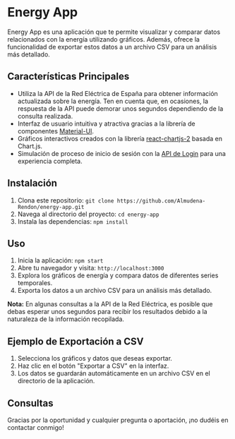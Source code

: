 # Energy App

Energy App es una aplicación que te permite visualizar y comparar datos relacionados con la energía utilizando gráficos. Además, ofrece la funcionalidad de exportar estos datos a un archivo CSV para un análisis más detallado.

## Características Principales

- Utiliza la API de la Red Eléctrica de España para obtener información actualizada sobre la energía. Ten en cuenta que, en ocasiones, la respuesta de la API puede demorar unos segundos dependiendo de la consulta realizada.
- Interfaz de usuario intuitiva y atractiva gracias a la librería de componentes [Material-UI](https://material-ui.com/).
- Gráficos interactivos creados con la librería [react-chartjs-2](https://github.com/reactchartjs/react-chartjs-2) basada en Chart.js.
- Simulación de proceso de inicio de sesión con la [API de Login](https://fakestoreapi.com/docs) para una experiencia completa.

## Instalación

1. Clona este repositorio: `git clone https://github.com/Almudena-Rendon/energy-app.git`
2. Navega al directorio del proyecto: `cd energy-app`
3. Instala las dependencias: `npm install`

## Uso

1. Inicia la aplicación: `npm start`
2. Abre tu navegador y visita: `http://localhost:3000`
3. Explora los gráficos de energía y compara datos de diferentes series temporales.
4. Exporta los datos a un archivo CSV para un análisis más detallado.

**Nota:** En algunas consultas a la API de la Red Eléctrica, es posible que debas esperar unos segundos para recibir los resultados debido a la naturaleza de la información recopilada.

## Ejemplo de Exportación a CSV

1. Selecciona los gráficos y datos que deseas exportar.
2. Haz clic en el botón "Exportar a CSV" en la interfaz.
3. Los datos se guardarán automáticamente en un archivo CSV en el directorio de la aplicación.

## Consultas

Gracias por la oportunidad y cualquier pregunta o aportación, ¡no dudéis en contactar conmigo!
